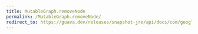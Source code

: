 ```yaml
---
title: MutableGraph.removeNode
permalink: /MutableGraph.removeNode/
redirect_to: https://guava.dev/releases/snapshot-jre/api/docs/com/google/common/graph/MutableGraph.html#removeNode-N-
---
```

